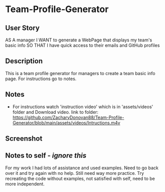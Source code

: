 # Team-Profile-Generator

## User Story
AS A manager
I WANT to generate a WebPage that displays my team's basic info
SO THAT I have quick access to their emails and GitHub profiles

## Description 
This is a team profile generator for managers to create a team basic info page. For instructions go to notes.

## Notes
- For instructions watch 'instruction video' which is in 'assets/videos' folder and Download video.
link to folder: https://github.com/ZacharyDonovan88/Team-Profile-Generator/blob/main/assets/videos/Intructions.m4v 

## Screenshot


## Notes to self - *ignore this*
For my work I had lots of assistance and used examples. Need to go back over it and try again with no help. Still need way more practice. Try recreating the code without examples, not satisfied with self, need to be more independent. 
